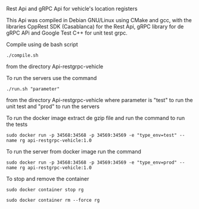 Rest Api and gRPC Api for vehicle's location registers

This Api was compiled in Debian GNU/Linux using CMake and gcc, with the libraries CppRest SDK (Casablanca) for the Rest Api, gRPC library for de gRPC APi and Google Test C++ for unit test grpc.

Compile using de bash script

	./compile.sh 

from the directory Api-restgrpc-vehicle

To run the servers use the command

	./run.sh "parameter"

from the directory Api-restgrpc-vehicle where parameter is "test" to run the unit test and "prod" to run the servers

To run the docker image extract de gzip file and run the command to run the tests

	sudo docker run -p 34568:34568 -p 34569:34569 -e "type_env=test" --name rg api-restgrpc-vehicle:1.0

To run the server from docker image run the command

	sudo docker run -p 34568:34568 -p 34569:34569 -e "type_env=prod" --name rg api-restgrpc-vehicle:1.0

To stop and remove the container

	sudo docker container stop rg

	sudo docker container rm --force rg


